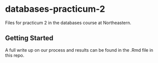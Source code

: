 # databases-practicum-2

Files for practicum 2 in the databases course at Northeastern.

## Getting Started

A full write up on our process and results can be found in the .Rmd file in this repo.
